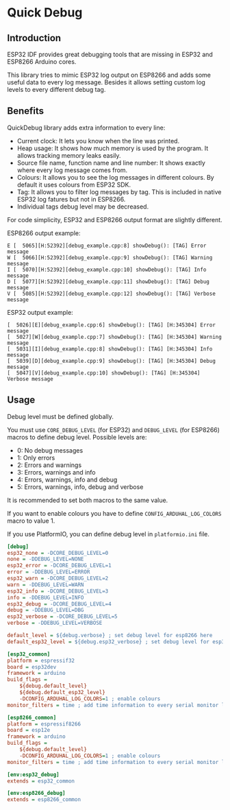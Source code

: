 # Quick Debug

## Introduction
ESP32 IDF provides great debugging tools that are missing in ESP32 and ESP8266 Arduino cores.

This library tries to mimic ESP32 log output on ESP8266 and adds some useful data to every log message. Besides it allows setting custom log levels to every different debug tag.
## Benefits
QuickDebug library adds extra information to every line:

- Current clock: It lets you know when the line was printed.
- Heap usage: It shows how much memory is used by the program. It allows tracking memory leaks easily.
- Source file name, function name and line number: It shows exactly where every log message comes from.
- Colours: It allows you to see the log messages in different colours. By default it uses colours from ESP32 SDK.
- Tag: It allows you to filter log messages by tag. This is included in native ESP32 log fatures but not in ESP8266.
- Individual tags debug level may be decreased.

For code simplicity, ESP32 and ESP8266 output format are slightly different.

ESP8266 output example:
```
E [  5065][H:52392][debug_example.cpp:8] showDebug(): [TAG] Error message
W [  5066][H:52392][debug_example.cpp:9] showDebug(): [TAG] Warning message
I [  5070][H:52392][debug_example.cpp:10] showDebug(): [TAG] Info message
D [  5077][H:52392][debug_example.cpp:11] showDebug(): [TAG] Debug message
V [  5085][H:52392][debug_example.cpp:12] showDebug(): [TAG] Verbose message
```

ESP32 output example:
```
[  5026][E][debug_example.cpp:6] showDebug(): [TAG] [H:345304] Error message
[  5027][W][debug_example.cpp:7] showDebug(): [TAG] [H:345304] Warning message
[  5031][I][debug_example.cpp:8] showDebug(): [TAG] [H:345304] Info message
[  5039][D][debug_example.cpp:9] showDebug(): [TAG] [H:345304] Debug message
[  5047][V][debug_example.cpp:10] showDebug(): [TAG] [H:345304] Verbose message
```

## Usage

Debug level must be defined globally.

You must use `CORE_DEBUG_LEVEL` (for ESP32) and `DEBUG_LEVEL` (for ESP8266) macros to define debug level. Possible levels are:

- 0: No debug messages
- 1: Only errors
- 2: Errors and warnings
- 3: Errors, warnings and info
- 4: Errors, warnings, info and debug
- 5: Errors, warnings, info, debug and verbose

It is recommended to set both macros to the same value.

If you want to enable colours you have to define `CONFIG_ARDUHAL_LOG_COLORS` macro to value 1.

If you use PlatformIO, you can define debug level in `platformio.ini` file.

```ini
[debug]
esp32_none = -DCORE_DEBUG_LEVEL=0
none = -DDEBUG_LEVEL=NONE
esp32_error = -DCORE_DEBUG_LEVEL=1
error = -DDEBUG_LEVEL=ERROR
esp32_warn = -DCORE_DEBUG_LEVEL=2
warn = -DDEBUG_LEVEL=WARN
esp32_info = -DCORE_DEBUG_LEVEL=3
info = -DDEBUG_LEVEL=INFO
esp32_debug = -DCORE_DEBUG_LEVEL=4
debug = -DDEBUG_LEVEL=DBG
esp32_verbose = -DCORE_DEBUG_LEVEL=5
verbose = -DDEBUG_LEVEL=VERBOSE

default_level = ${debug.verbose} ; set debug level for esp8266 here
default_esp32_level = ${debug.esp32_verbose} ; set debug level for esp32 here

[esp32_common]
platform = espressif32
board = esp32dev
framework = arduino
build_flags =
    ${debug.default_level} 
    ${debug.default_esp32_level}
    -DCONFIG_ARDUHAL_LOG_COLORS=1 ; enable colours
monitor_filters = time ; add time information to every serial monitor line

[esp8266_common]
platform = espressif8266
board = esp12e
framework = arduino
build_flags =
    ${debug.default_level}
    -DCONFIG_ARDUHAL_LOG_COLORS=1 ; enable colours
monitor_filters = time ; add time information to every serial monitor line

[env:esp32_debug]
extends = esp32_common

[env:esp8266_debug]
extends = esp8266_common
```

